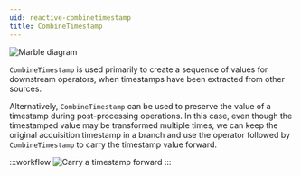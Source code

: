 ```yaml
---
uid: reactive-combinetimestamp
title: CombineTimestamp
---
```


![Marble diagram](~/images/reactive-combinetimestamp.svg)

`CombineTimestamp` is used primarily to create a sequence of <xref href="System.Reactive.Timestamped`1"/> values for downstream operators, when timestamps have been extracted from other sources.

Alternatively, `CombineTimestamp` can be used to preserve the value of a timestamp during post-processing operations. In this case, even though the timestamped value may be transformed multiple times, we can keep the original acquisition timestamp in a branch and use the <xref href="Bonsai.Reactive.Zip"/> operator followed by `CombineTimestamp` to carry the timestamp value forward.

:::workflow
![Carry a timestamp forward](~/workflows/reactive-combinetimestamp-example.bonsai)
:::
